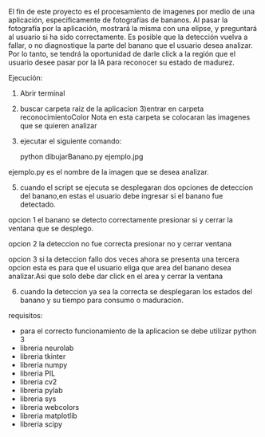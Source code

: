 ﻿

El fin de este proyecto es el procesamiento de imagenes por medio de una aplicación,
especificamente de fotografías de bananos. Al pasar la fotografía por la aplicación,
mostrará la misma con una elipse, y preguntará al usuario si ha sido correctamente.
Es posible que la detección vuelva a fallar, o no diagnostique la parte del banano
que el usuario desea analizar. Por lo tanto, se tendrá la oportunidad de darle click
a la región que el usuario desee pasar por la IA para reconocer su estado de madurez.


Ejecución:

1) Abrir terminal
2) buscar carpeta raiz de la aplicacion
3)entrar en carpeta reconocimientoColor
	Nota en esta carpeta se colocaran las imagenes que se quieren analizar
4) ejecutar el siguiente comando:

	python dibujarBanano.py ejemplo.jpg

ejemplo.py es el nombre de la imagen que se desea analizar.

5) cuando el script se ejecuta se desplegaran dos opciones de deteccion del banano,en estas el usuario debe ingresar
 si el banano fue detectado.

 opcion 1
	el banano se detecto correctamente presionar si y cerrar la ventana que se desplego.
	
 opcion 2
	la deteccion no fue correcta presionar no y  cerrar ventana

 opcion 3
	si la deteccion fallo dos veces ahora se presenta una tercera opcion esta es para que el usuario eliga que area del 
	banano desea analizar.Asi que solo debe dar click en el area y cerrar la ventana

6) cuando la deteccion ya sea la correcta se desplegaran los estados del banano y su tiempo para consumo o maduracion.
	

requisitos:

- para el correcto funcionamiento de la aplicacion se debe utilizar python 3
- libreria neurolab
- libreria tkinter
- libreria numpy
- libreria PIL
- libreria cv2
- libreria pylab
- libreria sys 
- libreria webcolors
- libreria matplotlib
- libreria scipy



